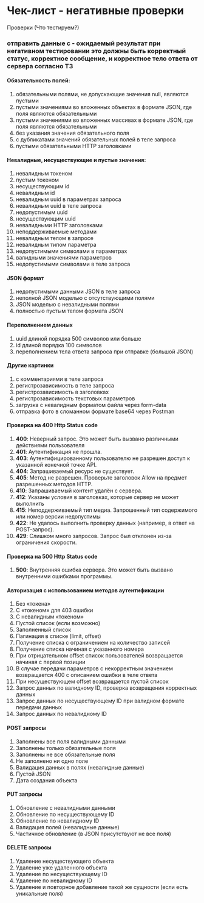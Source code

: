 # Чек-лист - негативные проверки
Проверки (Что тестируем?)
### отправить данные с - oжидаемый результат при негативном тестировании это должны быть корректный статус, корректное сообщение, и корректное тело ответа от сервера согласно ТЗ
#### Обязательность полей:  
1. обязательными полями, не допускающие значения null, являются пустыми  
2. пустыми значениями во вложенных объектах в формате JSON, где поля являются обязательными  
3. пустыми значениями во вложенных массивах в формате JSON, где поля являются обязательными  
4. без указания значения обязательного поля  
5. с дубликатами значений обязательных полей в теле запроса  
6. пустыми обязательными HTTP заголовками  
#### Невалидные, несуществующие и пустые значения:  
1. невалидным токеном  
2. пустым токеном  
3. несуществующим id  
4. невалидным id  
5. невалидным uuid в параметрах запроса  
6. невалидным uuid в теле запроса  
7. недопустимым uuid  
8. несуществующим uuid  
9. невалидными HTTP заголовками  
10. неподдерживаемые методами  
11. невалидным телом в запросе  
12. невалидным типом параметра  
13. недопустимыми символами в параметрах  
14. валидными значениями параметров    
15. недопустимыми символами в теле запроса  
#### JSON формат
1. недопустимыми данными JSON в теле запроса  
2. неполной JSON моделью c отсутствующими полями  
3. JSON моделью c невалидными полями  
4. полностью пустым телом формата JSON  
#### Переполнением данных
1. uuid длиной порядка 500 символов или больше  
2. id длиной порядка 100 символов  
3. переполнением тела ответа запроса при отправке (большой JSON)  
#### Другие картинки  
1. с комментариями в теле запроса  
2. регистрозависимость в теле запроса  
3. регистрозависимость в заголовках  
4. регистрозависимость текстовых параметров  
5. загрузка с невалидным форматом файла через form-data  
6. отправка фото в сломанном формате base64 через Postman  
#### Проверка на 400 Http Status code  
1. **400**: Неверный запрос. Это может быть вызвано различными действиями пользователя  
2. **401**: Аутентификация не прошла.  
3. **403**: Аутентифицированному пользователю не разрешен доступ к указанной конечной точке API.  
4. **404**: Запрашиваемый ресурс не существует.  
5. **405**: Метод не разрешен. Проверьте заголовок Allow на предмет разрешенных методов HTTP.  
6. **410**: Запрашиваемый контент удалён с сервера.  
7. **412**: Указаны условия в заголовках, которые сервер не может выполнить  
8. **415**: Неподдерживаемый тип медиа. Запрошенный тип содержимого или номер версии недопустимы  
9. **422**: Не удалось выполнить проверку данных (например, в ответ на POST-запрос).  
10. **429**: Слишком много запросов. Запрос был отклонен из-за ограничения скорости.  
#### Проверка на 500 Http Status code  
1. **500**: Внутренняя ошибка сервера. Это может быть вызвано внутренними ошибками программы.
#### Авторизация с использованием методов аутентификации  
1. Без «токена»  
2. С «токеном» для 403 ошибки
3. С невалидным «токеном»
4. Пустой список (если возможно)
5. Заполненный список
6. Пагинация в списке (limit, offset)
7. Получение списка с ограничением на количество записей
8. Получение списка начиная с указанного номера
9. При отрицательном offset список пользователей возвращается начиная с первой позиции
10. В случае передачи параметров с некорректным значением возвращается 400 с описанием ошибки в теле ответа
11. При несуществующем offset возвращается пустой список
12. Запрос данных по валидному ID, проверка возвращения корректных данных
13. Запрос данных по несуществующему ID при валидном формате передачи данных
14. Запрос данных по невалидному ID  
#### POST запросы  
1. Заполнены все поля валидными данными
2. Заполнены только обязательные поля
3. Заполнены не все обязательные поля
4. Не заполнено ни одно поле
5. Валидация данных в полях (невалидные данные)
6. Пустой JSON
7. Дата создания объекта
#### PUT запросы  
1. Обновление с невалидными данными
2. Обновление по несуществующему ID
3. Обновление по невалидному ID
4. Валидация полей (невалидные данные)
5. Частичное обновление (в JSON присутствуют не все поля)  
#### DELETE запросы  
1. Удаление несуществующего объекта
2. Удаление уже удаленного объекта   
3. Удаление по несуществующему ID       
4. Удаление по невалидному ID      
5. Удаление и повторное добавление такой же сущности (если есть уникальные поля)       
